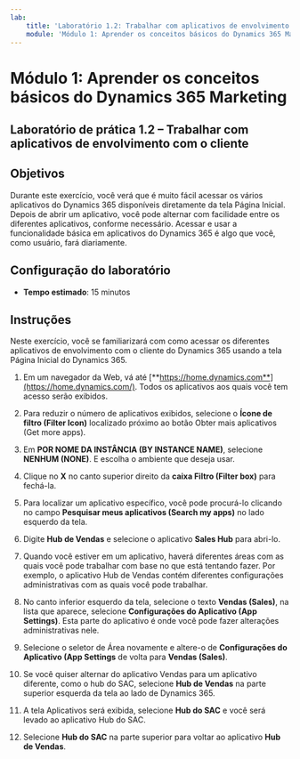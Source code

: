 ```yaml
---
lab:
    title: 'Laboratório 1.2: Trabalhar com aplicativos de envolvimento com o cliente'
    module: 'Módulo 1: Aprender os conceitos básicos do Dynamics 365 Marketing'
---
```


Módulo 1: Aprender os conceitos básicos do Dynamics 365 Marketing
========================

## Laboratório de prática 1.2 – Trabalhar com aplicativos de envolvimento com o cliente 

## Objetivos

Durante este exercício, você verá que é muito fácil acessar os vários aplicativos do Dynamics 365 disponíveis diretamente da tela Página Inicial. Depois de abrir um aplicativo, você pode alternar com facilidade entre os diferentes aplicativos, conforme necessário. Acessar e usar a funcionalidade básica em aplicativos do Dynamics 365 é algo que você, como usuário, fará diariamente.


## Configuração do laboratório

  - **Tempo estimado**: 15 minutos

## Instruções

Neste exercício, você se familiarizará com como acessar os diferentes aplicativos de envolvimento com o cliente do Dynamics 365 usando a tela Página Inicial do Dynamics 365. 

1. Em um navegador da Web, vá até [**https://home.dynamics.com**](https://home.dynamics.com/). Todos os aplicativos aos quais você tem acesso serão exibidos. 

2. Para reduzir o número de aplicativos exibidos, selecione o **Ícone de filtro (Filter Icon)** localizado próximo ao botão Obter mais aplicativos (Get more apps). 

3. Em **POR NOME DA INSTÂNCIA (BY INSTANCE NAME)**, selecione **NENHUM (NONE)**. E escolha o ambiente que deseja usar. 

4. Clique no **X** no canto superior direito da **caixa Filtro (Filter box)** para fechá-la. 

5. Para localizar um aplicativo específico, você pode procurá-lo clicando no campo **Pesquisar meus aplicativos (Search my apps)** no lado esquerdo da tela. 

6. Digite **Hub de Vendas** e selecione o aplicativo **Sales Hub** para abri-lo. 

7. Quando você estiver em um aplicativo, haverá diferentes áreas com as quais você pode trabalhar com base no que está tentando fazer. Por exemplo, o aplicativo Hub de Vendas contém diferentes configurações administrativas com as quais você pode trabalhar. 

8. No canto inferior esquerdo da tela, selecione o texto **Vendas (Sales)**, na lista que aparece, selecione **Configurações do Aplicativo (App Settings)**. Esta parte do aplicativo é onde você pode fazer alterações administrativas nele. 

9. Selecione o seletor de Área novamente e altere-o de **Configurações do Aplicativo (App Settings** de volta para **Vendas (Sales)**.

10. Se você quiser alternar do aplicativo Vendas para um aplicativo diferente, como o hub do SAC, selecione **Hub de Vendas** na parte superior esquerda da tela ao lado de Dynamics 365. 

11. A tela Aplicativos será exibida, selecione **Hub do SAC** e você será levado ao aplicativo Hub do SAC. 

12. Selecione **Hub do SAC** na parte superior para voltar ao aplicativo **Hub de Vendas**. 
